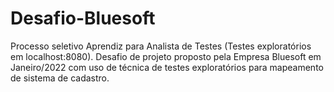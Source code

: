 # Desafio-Bluesoft
Processo seletivo Aprendiz para Analista de Testes (Testes exploratórios em localhost:8080).
Desafio de projeto proposto pela Empresa Bluesoft em Janeiro/2022 com uso de técnica de testes exploratórios para mapeamento de sistema de cadastro.
